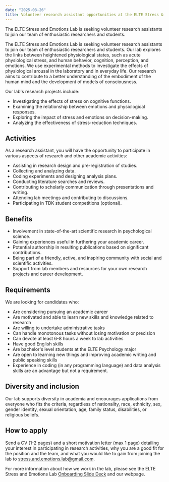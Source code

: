 ```yaml
---
date: "2025-03-26"
title: Volunteer research assistant opportunities at the ELTE Stress & Emotions Lab
---
```


The ELTE Stress and Emotions Lab is seeking volunteer research assistants to join our team of enthusiastic researchers and students.

<!--more-->

The ELTE Stress and Emotions Lab is seeking volunteer research assistants to join our team of enthusiastic researchers and students. Our lab explores the links between heightened physiological states, such as acute physiological stress, and human behavior, cognition, perception, and emotions. We use experimental methods to investigate the effects of physiological arousal in the laboratory and in everyday life. Our research aims to contribute to a better understanding of the embodiment of the human mind and the development of models of consciousness.

Our lab's research projects include:

* Investigating the effects of stress on cognitive functions.
* Examining the relationship between emotions and physiological responses.
* Exploring the impact of stress and emotions on decision-making.
* Analyzing the effectiveness of stress-reduction techniques.

## Activities

As a research assistant, you will have the opportunity to participate in various aspects of research and other academic activities:

* Assisting in research design and pre-registration of studies.
* Collecting and analyzing data.
* Coding experiments and designing analysis plans.
* Conducting literature searches and reviews.
* Contributing to scholarly communication through presentations and writing.
* Attending lab meetings and contributing to discussions.
* Participating in TDK student competitions (optional).

## Benefits

* Involvement in state-of-the-art scientific research in psychological science.
* Gaining experiences useful in furthering your academic career.
* Potential authorship in resulting publications based on significant contributions.
* Being part of a friendly, active, and inspiring community with social and scientific activities.
* Support from lab members and resources for your own research projects and career development.

## Requirements

We are looking for candidates who:
* Are considering pursuing an academic career
* Are motivated and able to learn new skills and knowledge related to research
* Are willing to undertake administrative tasks
* Can handle monotonous tasks without losing motivation or precision
* Can devote at least 6-8 hours a week to lab activities
* Have good English skills
* Are bachelor's level students at the ELTE Psychology major
* Are open to learning new things and improving academic writing and public speaking skills
* Experience in coding (in any programming language) and data analysis skills are an advantage but not a requirement.

## Diversity and inclusion

Our lab supports diversity in academia and encourages applications from everyone who fits the criteria, regardless of nationality, race, ethnicity, sex, gender identity, sexual orientation, age, family status, disabilities, or religious beliefs.

## How to apply

Send a CV (1-2 pages) and a short motivation letter (max 1 page) detailing your interest in participating in research activities, why you are a good fit for the position and the team, and what you would like to gain from joining the lab to stress.and.emotions.lab@gmail.com.

For more information about how we work in the lab, please see the ELTE Stress and Emotions Lab [Onboarding Slide Deck](https://docs.google.com/presentation/d/1S_NBHGPXC1FEa-DpTeM41DyW_IjRz2QM3kzvfi3lt7c/edit?slide=id.p#slide=id.p) and our webpage.
